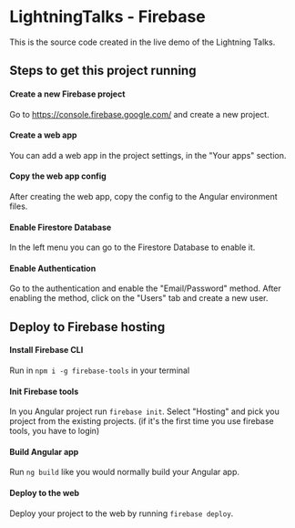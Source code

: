 # LightningTalks - Firebase

This is the source code created in the live demo of the Lightning Talks.

## Steps to get this project running

#### Create a new Firebase project

Go to https://console.firebase.google.com/ and create a new project.

#### Create a web app

You can add a web app in the project settings, in the "Your apps" section.

#### Copy the web app config

After creating the web app, copy the config to the Angular environment files.

#### Enable Firestore Database

In the left menu you can go to the Firestore Database to enable it.

#### Enable Authentication

Go to the authentication and enable the "Email/Password" method. After enabling the method, click on the "Users" tab and create a new user.

## Deploy to Firebase hosting

#### Install Firebase CLI

Run in `npm i -g firebase-tools` in your terminal

#### Init Firebase tools

In you Angular project run `firebase init`. Select "Hosting" and pick you project from the existing projects. (if it's the first time you use firebase tools, you have to login)

#### Build Angular app

Run `ng build` like you would normally build your Angular app.

#### Deploy to the web

Deploy your project to the web by running `firebase deploy`.
